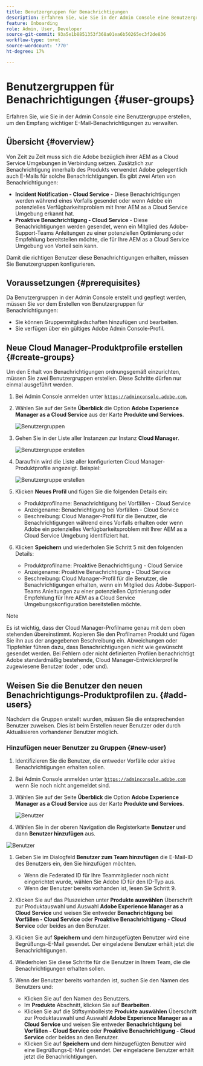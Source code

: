 ```yaml
---
title: Benutzergruppen für Benachrichtigungen
description: Erfahren Sie, wie Sie in der Admin Console eine Benutzergruppe erstellen, um den Empfang wichtiger E-Mail-Benachrichtigungen zu verwalten.
feature: Onboarding
role: Admin, User, Developer
source-git-commit: 93a5e1b8851353f368a01ea6b50265ec3f2de836
workflow-type: tm+mt
source-wordcount: '770'
ht-degree: 17%

---
```



# Benutzergruppen für Benachrichtigungen {#user-groups}

Erfahren Sie, wie Sie in der Admin Console eine Benutzergruppe erstellen, um den Empfang wichtiger E-Mail-Benachrichtigungen zu verwalten.

## Übersicht {#overview}

Von Zeit zu Zeit muss sich die Adobe bezüglich ihrer AEM as a Cloud Service Umgebungen in Verbindung setzen. Zusätzlich zur Benachrichtigung innerhalb des Produkts verwendet Adobe gelegentlich auch E-Mails für solche Benachrichtigungen. Es gibt zwei Arten von Benachrichtigungen:

* **Incident Notification - Cloud Service** - Diese Benachrichtigungen werden während eines Vorfalls gesendet oder wenn Adobe ein potenzielles Verfügbarkeitsproblem mit Ihrer AEM as a Cloud Service Umgebung erkannt hat.
* **Proaktive Benachrichtigung - Cloud Service** - Diese Benachrichtigungen werden gesendet, wenn ein Mitglied des Adobe-Support-Teams Anleitungen zu einer potenziellen Optimierung oder Empfehlung bereitstellen möchte, die für Ihre AEM as a Cloud Service Umgebung von Vorteil sein kann.

Damit die richtigen Benutzer diese Benachrichtigungen erhalten, müssen Sie Benutzergruppen konfigurieren.

## Voraussetzungen {#prerequisites}

Da Benutzergruppen in der Admin Console erstellt und gepflegt werden, müssen Sie vor dem Erstellen von Benutzergruppen für Benachrichtigungen:

* Sie können Gruppenmitgliedschaften hinzufügen und bearbeiten.
* Sie verfügen über ein gültiges Adobe Admin Console-Profil.

## Neue Cloud Manager-Produktprofile erstellen {#create-groups}

Um den Erhalt von Benachrichtigungen ordnungsgemäß einzurichten, müssen Sie zwei Benutzergruppen erstellen. Diese Schritte dürfen nur einmal ausgeführt werden.

1. Bei Admin Console anmelden unter [`https://adminconsole.adobe.com`.](https://adminconsole.adobe.com)

1. Wählen Sie auf der Seite **Überblick** die Option **Adobe Experience Manager as a Cloud Service** aus der Karte **Produkte und Services**.

   ![Benutzergruppen](assets/products_services.png)

1. Gehen Sie in der Liste aller Instanzen zur Instanz **Cloud Manager**.

   ![Benutzergruppe erstellen](assets/cloud_manager_instance.png)

1. Daraufhin wird die Liste aller konfigurierten Cloud Manager-Produktprofile angezeigt. Beispiel:

   ![Benutzergruppe erstellen](assets/cloud_manager_profiles.png)

1. Klicken **Neues Profil** und fügen Sie die folgenden Details ein:

   * Produktprofilname: Benachrichtigung bei Vorfällen - Cloud Service
   * Anzeigename: Benachrichtigung bei Vorfällen - Cloud Service
   * Beschreibung: Cloud Manager-Profil für die Benutzer, die Benachrichtigungen während eines Vorfalls erhalten oder wenn Adobe ein potenzielles Verfügbarkeitsproblem mit Ihrer AEM as a Cloud Service Umgebung identifiziert hat.

1. Klicken **Speichern** und wiederholen Sie Schritt 5 mit den folgenden Details:

   * Produktprofilname: Proaktive Benachrichtigung - Cloud Service
   * Anzeigename: Proaktive Benachrichtigung - Cloud Service
   * Beschreibung: Cloud Manager-Profil für die Benutzer, die Benachrichtigungen erhalten, wenn ein Mitglied des Adobe-Support-Teams Anleitungen zu einer potenziellen Optimierung oder Empfehlung für Ihre AEM as a Cloud Service Umgebungskonfiguration bereitstellen möchte.

>[!NOTE]
>
>Es ist wichtig, dass der Cloud Manager-Profilname genau mit dem oben stehenden übereinstimmt. Kopieren Sie den Profilnamen Produkt und fügen Sie ihn aus der angegebenen Beschreibung ein. Abweichungen oder Tippfehler führen dazu, dass Benachrichtigungen nicht wie gewünscht gesendet werden. Bei Fehlern oder nicht definierten Profilen benachrichtigt Adobe standardmäßig bestehende, Cloud Manager-Entwicklerprofile zugewiesene Benutzer (oder , oder und).

## Weisen Sie die Benutzer den neuen Benachrichtigungs-Produktprofilen zu. {#add-users}

Nachdem die Gruppen erstellt wurden, müssen Sie die entsprechenden Benutzer zuweisen. Dies ist beim Erstellen neuer Benutzer oder durch Aktualisieren vorhandener Benutzer möglich.

### Hinzufügen neuer Benutzer zu Gruppen {#new-user}

1. Identifizieren Sie die Benutzer, die entweder Vorfälle oder aktive Benachrichtigungen erhalten sollen.

1. Bei Admin Console anmelden unter [`https://adminconsole.adobe.com`](https://adminconsole.adobe.com) wenn Sie noch nicht angemeldet sind.

1. Wählen Sie auf der Seite **Überblick** die Option **Adobe Experience Manager as a Cloud Service** aus der Karte **Produkte und Services**.

   ![Benutzer](assets/product_services.png)

1. Wählen Sie in der oberen Navigation die Registerkarte **Benutzer** und dann **Benutzer hinzufügen** aus.

![Benutzer](assets/cloud_manager_add_user.png)

1. Geben Sie im Dialogfeld **Benutzer zum Team hinzufügen** die E-Mail-ID des Benutzers ein, den Sie hinzufügen möchten.

   * Wenn die Federated ID für Ihre Teammitglieder noch nicht eingerichtet wurde, wählen Sie Adobe ID für den ID-Typ aus.
   * Wenn der Benutzer bereits vorhanden ist, lesen Sie Schritt 9.

1. Klicken Sie auf das Pluszeichen unter **Produkte auswählen** Überschrift zur Produktauswahl und Auswahl **Adobe Experience Manager as a Cloud Service** und weisen Sie entweder **Benachrichtigung bei Vorfällen - Cloud Service** oder **Proaktive Benachrichtigung - Cloud Service** oder beides an den Benutzer.

1. Klicken Sie auf **Speichern** und dem hinzugefügten Benutzer wird eine Begrüßungs-E-Mail gesendet. Der eingeladene Benutzer erhält jetzt die Benachrichtigungen.

1. Wiederholen Sie diese Schritte für die Benutzer in Ihrem Team, die die Benachrichtigungen erhalten sollen.

1. Wenn der Benutzer bereits vorhanden ist, suchen Sie den Namen des Benutzers und:

   * Klicken Sie auf den Namen des Benutzers.
   * Im **Produkte** Abschnitt, klicken Sie auf **Bearbeiten**.
   * Klicken Sie auf die Stiftsymbolleiste **Produkte auswählen** Überschrift zur Produktauswahl und Auswahl **Adobe Experience Manager as a Cloud Service** und weisen Sie entweder **Benachrichtigung bei Vorfällen - Cloud Service** oder **Proaktive Benachrichtigung - Cloud Service** oder beides an den Benutzer.
   * Klicken Sie auf **Speichern** und dem hinzugefügten Benutzer wird eine Begrüßungs-E-Mail gesendet. Der eingeladene Benutzer erhält jetzt die Benachrichtigungen.

